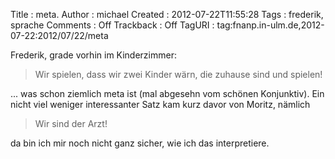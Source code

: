 Title     : meta.
Author    : michael
Created   : 2012-07-22T11:55:28
Tags      : frederik, sprache
Comments  : Off
Trackback : Off
TagURI    : tag:fnanp.in-ulm.de,2012-07-22:2012/07/22/meta

Frederik, grade vorhin im Kinderzimmer:

> Wir spielen, dass wir zwei Kinder wärn, die zuhause sind und spielen!

... was schon ziemlich meta ist (mal abgesehn vom schönen Konjunktiv). Ein
nicht viel weniger interessanter Satz kam kurz davor von Moritz, nämlich

> Wir sind der Arzt!

da bin ich mir noch nicht ganz sicher, wie ich das interpretiere.
